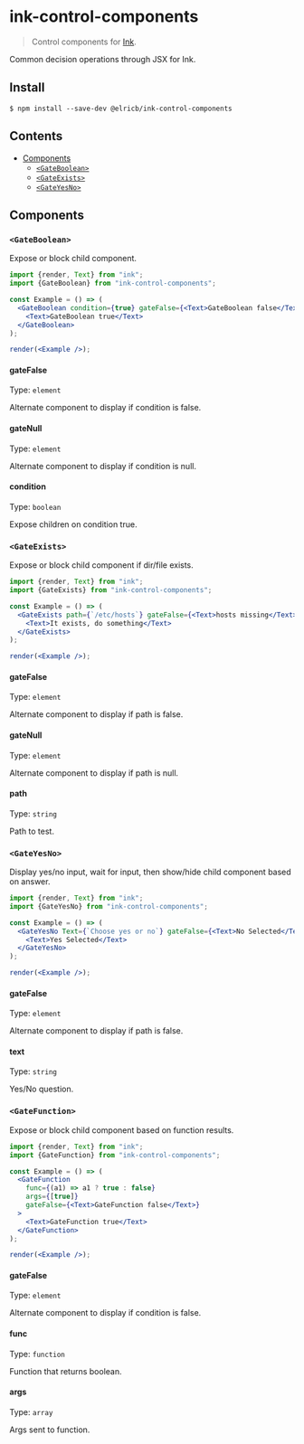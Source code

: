 # ink-control-components

> Control components for [Ink](https://github.com/vadimdemedes/ink).

Common decision operations through JSX for Ink.

## Install

```
$ npm install --save-dev @elricb/ink-control-components
```

## Contents

- [Components](#components)
  - [`<GateBoolean>`](#gateboolean)
  - [`<GateExists>`](#gateexists)
  - [`<GateYesNo>`](#gateyesno)

## Components


### `<GateBoolean>`

Expose or block child component.

```jsx
import {render, Text} from "ink";
import {GateBoolean} from "ink-control-components";

const Example = () => (
  <GateBoolean condition={true} gateFalse={<Text>GateBoolean false</Text>}>
    <Text>GateBoolean true</Text>
  </GateBoolean>
);

render(<Example />);
```

#### gateFalse

Type: `element`

Alternate component to display if condition is false.

#### gateNull

Type: `element`

Alternate component to display if condition is null.

#### condition

Type: `boolean`

Expose children on condition true.


### `<GateExists>`

Expose or block child component if dir/file exists.

```jsx
import {render, Text} from "ink";
import {GateExists} from "ink-control-components";

const Example = () => (
  <GateExists path={`/etc/hosts`} gateFalse={<Text>hosts missing</Text>}>
    <Text>It exists, do something</Text>
  </GateExists>
);

render(<Example />);
```

#### gateFalse

Type: `element`

Alternate component to display if path is false.

#### gateNull

Type: `element`

Alternate component to display if path is null.

#### path 

Type: `string`

Path to test.


### `<GateYesNo>`

Display yes/no input, wait for input, then show/hide child component based on answer.

```jsx
import {render, Text} from "ink";
import {GateYesNo} from "ink-control-components";

const Example = () => (
  <GateYesNo Text={`Choose yes or no`} gateFalse={<Text>No Selected</Text>}>
    <Text>Yes Selected</Text>
  </GateYesNo>
);

render(<Example />);
```

#### gateFalse

Type: `element`

Alternate component to display if path is false.

#### text 

Type: `string`

Yes/No question.


### `<GateFunction>`

Expose or block child component based on function results.

```jsx
import {render, Text} from "ink";
import {GateFunction} from "ink-control-components";

const Example = () => (
  <GateFunction
    func={(a1) => a1 ? true : false}
    args={[true]}
    gateFalse={<Text>GateFunction false</Text>}
  >
    <Text>GateFunction true</Text>
  </GateFunction>
);

render(<Example />);
```

#### gateFalse

Type: `element`

Alternate component to display if condition is false.

#### func

Type: `function`

Function that returns boolean.

#### args

Type: `array`

Args sent to function.

